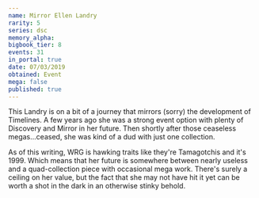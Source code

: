 ```yaml
---
name: Mirror Ellen Landry
rarity: 5
series: dsc
memory_alpha:
bigbook_tier: 8
events: 31
in_portal: true
date: 07/03/2019
obtained: Event
mega: false
published: true
---
```


This Landry is on a bit of a journey that mirrors (sorry) the development of Timelines. A few years ago she was a strong event option with plenty of Discovery and Mirror in her future. Then shortly after those ceaseless megas...ceased, she was kind of a dud with just one collection.

As of this writing, WRG is hawking traits like they're Tamagotchis and it's 1999. Which means that her future is somewhere between nearly useless and a quad-collection piece with occasional mega work. There's surely a ceiling on her value, but the fact that she may not have hit it yet can be worth a shot in the dark in an otherwise stinky behold.
